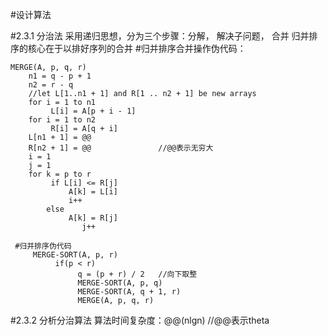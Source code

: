 #设计算法

#2.3.1 分治法
     采用递归思想，分为三个步骤：分解， 解决子问题， 合并
	 归并排序的核心在于以排好序列的合并
  #归并排序合并操作伪代码：

    MERGE(A, p, q, r)
		n1 = q - p + 1
		n2 = r - q
		//let L[1..n1 + 1] and R[1 .. n2 + 1] be new arrays
		for i = 1 to n1
		     L[i] = A[p + i - 1]
		for i = 1 to n2
		     R[i] = A[q + i]
	    L[n1 + 1] = @@
		R[n2 + 1] = @@               //@@表示无穷大
		i = 1
		j = 1
		for k = p to r
		     if L[i] <= R[j]
			     A[k] = L[i]
				 i++
			else
			     A[k] = R[j]
				    j++

     #归并排序伪代码
		 MERGE-SORT(A, p, r)
		      if(p < r)
		           q = (p + r) / 2   //向下取整
				   MERGE-SORT(A, p, q)
		           MERGE-SORT(A, q + 1, r)
		           MERGE(A, p, q, r)


#2.3.2 分析分治算法
		算法时间复杂度：@@(nlgn)               //@@表示theta
